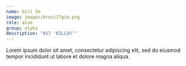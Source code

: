 ```yaml
---
name: Gill Im
image: images/bros/17gim.png
role: alum
group: alpha
description: "#17 'KILLUΛ'"
---
```


Lorem ipsum dolor sit amet, consectetur adipiscing elit, sed do eiusmod tempor incididunt ut labore et dolore magna aliqua.
